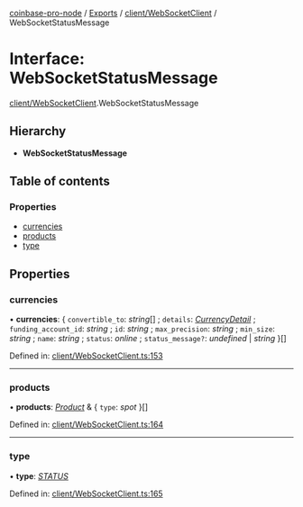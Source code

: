 [coinbase-pro-node](../../README.md) / [Exports](../../modules.md) / [client/WebSocketClient](../../modules/client_websocketclient.md) / WebSocketStatusMessage

# Interface: WebSocketStatusMessage

[client/WebSocketClient](../../modules/client_websocketclient.md).WebSocketStatusMessage

## Hierarchy

- **WebSocketStatusMessage**

## Table of contents

### Properties

- [currencies](websocketclient.websocketstatusmessage.md#currencies)
- [products](websocketclient.websocketstatusmessage.md#products)
- [type](websocketclient.websocketstatusmessage.md#type)

## Properties

### currencies

• **currencies**: { `convertible_to`: _string_[] ; `details`: [_CurrencyDetail_](../currency/currencyapi.currencydetail.md) ; `funding_account_id`: _string_ ; `id`: _string_ ; `max_precision`: _string_ ; `min_size`: _string_ ; `name`: _string_ ; `status`: _online_ ; `status_message?`: _undefined_ \| _string_ }[]

Defined in: [client/WebSocketClient.ts:153](https://github.com/bennycode/coinbase-pro-node/blob/aa07e6d/src/client/WebSocketClient.ts#L153)

---

### products

• **products**: [_Product_](../product/productapi.product.md) & { `type`: _spot_ }[]

Defined in: [client/WebSocketClient.ts:164](https://github.com/bennycode/coinbase-pro-node/blob/aa07e6d/src/client/WebSocketClient.ts#L164)

---

### type

• **type**: [_STATUS_](../../enums/client/websocketclient.websocketresponsetype.md#status)

Defined in: [client/WebSocketClient.ts:165](https://github.com/bennycode/coinbase-pro-node/blob/aa07e6d/src/client/WebSocketClient.ts#L165)
